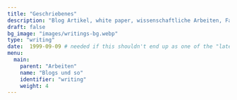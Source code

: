 ```yaml
---
title: "Geschriebenes"
description: "Blog Artikel, white paper, wissenschaftliche Arbeiten, Fallstudien und mehr"
draft: false
bg_image: "images/writings-bg.webp"
type: "writing"
date:  1999-09-09 # needed if this shouldn't end up as one of the "latest posts"
menu:
  main:
    parent: "Arbeiten"
    name: "Blogs und so"
    identifier: "writing"
    weight: 4
---
```


<!-- Writing helps me organise my thoughts. That is how many of these writings came into existence. Maybe some of these can help you, too. -->
